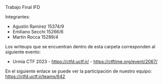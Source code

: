 Trabajo Final IFD

Integrantes:
- Agustin Ramirez 15374/9
- Emiliano Secchi 15266/6
- Martin Rocca 15289/4

Los writeups que se encuentran dentro de esta carpeta corresponden al siguiente evento:

- Urmia CTF 2023 - https://ctfd.uctf.ir/ - https://ctftime.org/event/2067/

En el siguiente enlace se puede ver la participación de nuestro equipo: https://ctfd.uctf.ir/teams/642
